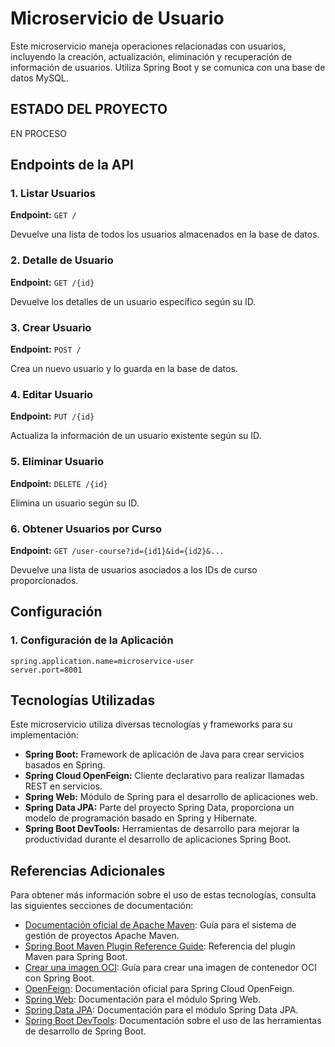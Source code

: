 # Microservicio de Usuario

Este microservicio maneja operaciones relacionadas con usuarios, incluyendo la creación, actualización, eliminación y recuperación de información de usuarios. Utiliza Spring Boot y se comunica con una base de datos MySQL.

## ESTADO DEL PROYECTO
EN PROCESO


## Endpoints de la API

### 1. Listar Usuarios

**Endpoint:** `GET /`

Devuelve una lista de todos los usuarios almacenados en la base de datos.

### 2. Detalle de Usuario

**Endpoint:** `GET /{id}`

Devuelve los detalles de un usuario específico según su ID.

### 3. Crear Usuario

**Endpoint:** `POST /`

Crea un nuevo usuario y lo guarda en la base de datos.

### 4. Editar Usuario

**Endpoint:** `PUT /{id}`

Actualiza la información de un usuario existente según su ID.

### 5. Eliminar Usuario

**Endpoint:** `DELETE /{id}`

Elimina un usuario según su ID.

### 6. Obtener Usuarios por Curso

**Endpoint:** `GET /user-course?id={id1}&id={id2}&...`

Devuelve una lista de usuarios asociados a los IDs de curso proporcionados.

## Configuración

### 1. Configuración de la Aplicación

```properties
spring.application.name=microservice-user
server.port=8001
```

## Tecnologías Utilizadas

Este microservicio utiliza diversas tecnologías y frameworks para su implementación:

- **Spring Boot:** Framework de aplicación de Java para crear servicios basados en Spring.
- **Spring Cloud OpenFeign:** Cliente declarativo para realizar llamadas REST en servicios.
- **Spring Web:** Módulo de Spring para el desarrollo de aplicaciones web.
- **Spring Data JPA:** Parte del proyecto Spring Data, proporciona un modelo de programación basado en Spring y Hibernate.
- **Spring Boot DevTools:** Herramientas de desarrollo para mejorar la productividad durante el desarrollo de aplicaciones Spring Boot.

## Referencias Adicionales

Para obtener más información sobre el uso de estas tecnologías, consulta las siguientes secciones de documentación:

- [Documentación oficial de Apache Maven](https://maven.apache.org/guides/index.html): Guía para el sistema de gestión de proyectos Apache Maven.
- [Spring Boot Maven Plugin Reference Guide](https://docs.spring.io/spring-boot/docs/current/maven-plugin/reference/html/): Referencia del plugin Maven para Spring Boot.
- [Crear una imagen OCI](https://docs.spring.io/spring-boot/docs/current/reference/htmlsingle/#build-image): Guía para crear una imagen de contenedor OCI con Spring Boot.
- [OpenFeign](https://spring.io/projects/spring-cloud-openfeign): Documentación oficial para Spring Cloud OpenFeign.
- [Spring Web](https://docs.spring.io/spring-framework/docs/current/reference/html/web.html): Documentación para el módulo Spring Web.
- [Spring Data JPA](https://docs.spring.io/spring-data/jpa/docs/current/reference/html/#reference): Documentación para el módulo Spring Data JPA.
- [Spring Boot DevTools](https://docs.spring.io/spring-boot/docs/current/reference/html/using.html#using.development-tools): Documentación sobre el uso de las herramientas de desarrollo de Spring Boot.
